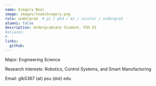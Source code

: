 ```yaml
---
name: Gregory Beal
image: images/team/Gregory.png
role: undergrad  # pi / phd / ms / visitor / undergrad
alumni: false  
description: Undergraduate Student, PSU ES
#aliases:
#  - 
links:
  github: 
---
```


Major: Engineering Science

Research interests: Robotics, Control Systems, and Smart Manufacturing

Email: glb5367 (at) psu (dot) edu